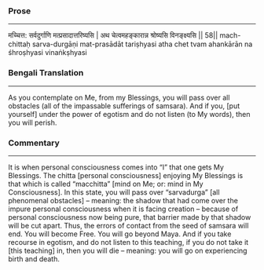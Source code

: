 ### Prose 
 --- 
मच्चित्त: सर्वदुर्गाणि मत्प्रसादात्तरिष्यसि |
अथ चेत्वमहङ्कारान्न श्रोष्यसि विनङ्क्ष्यसि || 58||
mach-chittaḥ sarva-durgāṇi mat-prasādāt tariṣhyasi
atha chet tvam ahankārān na śhroṣhyasi vinaṅkṣhyasi

### Bengali Translation 
 --- 
As you contemplate on Me, from my Blessings, you will pass over all obstacles (all of the impassable sufferings of samsara). And if you, [put yourself] under the power of egotism and do not listen (to My words), then you will perish.

### Commentary 
 --- 
It is when personal consciousness comes into “I” that one gets My Blessings. The chitta [personal consciousness] enjoying My Blessings is that which is called “macchitta” [mind on Me; or: mind in My Consciousness]. In this state, you will pass over “sarvadurga” [all phenomenal obstacles] – meaning: the shadow that had come over the impure personal consciousness when it is facing creation – because of personal consciousness now being pure, that barrier made by that shadow will be cut apart. Thus, the errors of contact from the seed of samsara will end. You will become Free. You will go beyond Maya. And if you take recourse in egotism, and do not listen to this teaching, if you do not take it [this teaching] in, then you will die – meaning: you will go on experiencing birth and death. 